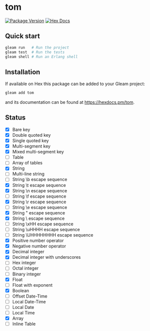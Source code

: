 # tom

[![Package Version](https://img.shields.io/hexpm/v/tom)](https://hex.pm/packages/tom)
[![Hex Docs](https://img.shields.io/badge/hex-docs-ffaff3)](https://hexdocs.pm/tom/)

## Quick start

```sh
gleam run   # Run the project
gleam test  # Run the tests
gleam shell # Run an Erlang shell
```

## Installation

If available on Hex this package can be added to your Gleam project:

```sh
gleam add tom
```

and its documentation can be found at <https://hexdocs.pm/tom>.

## Status

- [x] Bare key
- [x] Double quoted key
- [x] Single quoted key
- [x] Multi-segment key
- [x] Mixed multi-segment key
- [ ] Table
- [ ] Array of tables
- [x] String
- [ ] Multi-line string
- [ ] String \b escape sequence
- [x] String \t escape sequence
- [x] String \n escape sequence
- [ ] String \f escape sequence
- [x] String \r escape sequence
- [ ] String \e escape sequence
- [x] String \" escape sequence
- [x] String \\ escape sequence
- [ ] String \xHH escape sequence
- [ ] String \uHHHH escape sequence
- [ ] String \UHHHHHHHH escape sequence
- [x] Positive number operator
- [x] Negative number operator
- [x] Decimal integer
- [x] Decimal integer with underscores
- [ ] Hex integer
- [ ] Octal integer
- [ ] Binary integer
- [x] Float
- [ ] Float with exponent
- [x] Boolean
- [ ] Offset Date-Time
- [ ] Local Date-Time
- [ ] Local Date
- [ ] Local Time
- [x] Array
- [ ] Inline Table
